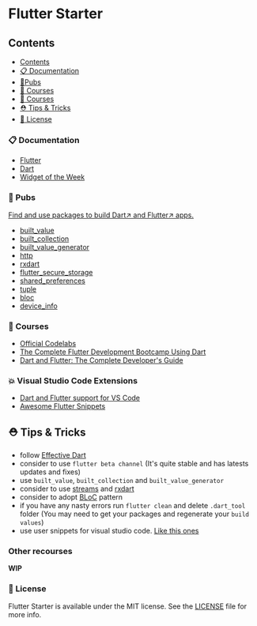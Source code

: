 # Flutter Starter

## Contents

- [Contents](#contents)
- [📋 Documentation](#-documentation)
- [🎉Pubs](#-pubs)
- [🎯 Courses](#-courses)
- [🎯 Courses](#-courses)
- [⛑ Tips & Tricks](#%e2%9b%91-tips-tricks)
- [📄 License](#%f0%9f%93%84-license)

### 📋 Documentation

- [Flutter](https://flutter.dev/docs)
- [Dart](https://dart.dev/guides)
- [Widget of the Week](https://www.youtube.com/playlist?list=PLjxrf2q8roU23XGwz3Km7sQZFTdB996iG)

### 🎉 Pubs

[Find and use packages to build Dart↗ and Flutter↗ apps.](https://pub.dev)

- [built_value](https://pub.dev/packages/built_value)
- [built_collection](https://pub.dev/packages/built_collection)
- [built_value_generator](https://pub.dev/packages/built_value_generator)
- [http](https://pub.dev/packages/http)
- [rxdart](https://pub.dev/packages/rxdart)
- [flutter_secure_storage](https://pub.dev/packages/flutter_secure_storage)
- [shared_preferences](https://pub.dev/packages/shared_preferences)
- [tuple](https://pub.dev/packages/tuple)
- [bloc](https://pub.dev/packages/bloc)
- [device_info](https://pub.dev/packages/device_info)

### 🎯 Courses

- [Official Codelabs](https://flutter.dev/docs/codelabs)
- [The Complete Flutter Development Bootcamp Using Dart](https://www.appbrewery.co/p/flutter-development-bootcamp-with-dart)
- [Dart and Flutter: The Complete Developer's Guide](https://www.udemy.com/course/dart-and-flutter-the-complete-developers-guide/)

### 💥 Visual Studio Code Extensions

- [Dart and Flutter support for VS Code](https://github.com/Dart-Code/Dart-Code)
- [Awesome Flutter Snippets](https://github.com/Nash0x7E2/awesome-flutter-snippets)

## ⛑ Tips & Tricks

- follow [Effective Dart](https://dart.dev/guides/language/effective-dart)
- consider to use `flutter beta channel` (It's quite stable and has latests updates and fixes)
- use `built_value`, `built_collection` and `built_value_generator`
- consider to use [streams](https://dart.dev/tutorials/language/streams) and [rxdart](https://pub.dev/packages/rxdart)
- consider to adopt [BLoC](https://www.youtube.com/watch?v=PLHln7wHgPE&t=1s) pattern
- if you have any nasty errors run `flutter clean` and delete `.dart_tool` folder (You may need to get your packages and regenerate your `build values`)
- use user snippets for visual studio code. [Like this ones]()

### Other recourses

**WIP**

### 📄 License

Flutter Starter is available under the MIT license. See the [LICENSE](https://github.com/minikin/flutter_starter/blob/master/LICENSE) file for more info.
